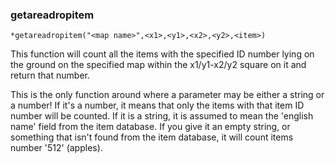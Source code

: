 ### getareadropitem
```
*getareadropitem("<map name>",<x1>,<y1>,<x2>,<y2>,<item>)
```

This function will count all the items with the specified ID number lying on the
ground on the specified map within the x1/y1-x2/y2 square on it and return that
number.

This is the only function around where a parameter may be either a string or a
number! If it's a number, it means that only the items with that item ID number
will be counted. If it is a string, it is assumed to mean the 'english name'
field from the item database. If you give it an empty string, or something that
isn't found from the item database, it will count items number '512' (apples).

